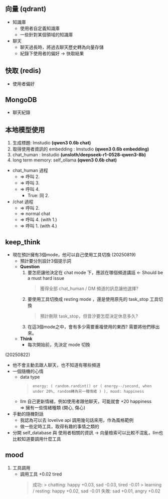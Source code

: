 ## 向量 (qdrant)
*   知識庫
    *   使用者自定義知識庫
    *   一些針對某個領域的知識庫
*   聊天
    *   聊天過長時，將過去聊天歷史轉為向量存儲
    *   紀錄下使用者的偏好 -> 快取結果
    
## 快取 (redis)
*   使用者偏好

## MongoDB
*   聊天紀錄

## 本地模型使用
1. 生成標題: lmstudio **(qwen3 0.6b chat)**
2. 取得使用者資訊的 embedding : lmstudio **(qwen3 0.6b embedding)**
3. chat_human : lmstudio **(unsloth/deepseek-r1-0528-qwen3-8b)**
4. long term memory: self_ollama **(qwen3 0.6b chat)**
*   chat_human 過程
    *   => 呼叫 2.
    *   => 呼叫 3.
    *   => 呼叫 4.
        *   True: 同 2.
*   /chat 過程
    *   => 呼叫 2.
    *   => normal chat
    *   => 呼叫 4. (with 1.)
    *   => 呼叫 1. (with 4.)

## keep_think
*   現在預計擁有3個mode，他可以自己使用工具切換 (20250819)
    *   預計要分別設計3個提示詞
    *   **Question**
        1. 要怎麽讓他決定在 chat mode 下，應該在哪個頻道講話 <- Should be a must hard issue
            > 獲得全部 chat_human / DM 頻道的訊息讓他選擇?
        2. 要使用工具切換成 resting mode ，還是使用原先的 task_stop 工具切換
            > 預計刪除 task_stop，但音汐要怎麼決定休息多久?
        3. 在這3個mode之中，會有多少需要重複使用的東西? 需要將他們移出來。
    *   **Think**
        *   每次開始前，先決定 mode 切換


(20250822)
- 他不會主動去跟人聊天，也不知道有哪些頻道
- 一個隨機的心情
    - data type
        > `energy: ( random.randint() or ( energy--/second, when under 20%, random轉為另一種情緒 ) ), mood: happiness`
    - llm 自己更新情緒，例如使用者跟他聊天，可能就會 +20 happiness\
    => 擁有一些情緒種類 (開心, 傷心)
- 手動的隨機對話
    - 我認為可以去 lovelive api 調用幾句話來用，作為風格範例
    - 做一些定時工具，取得有趣的事情之類的
- 分開 self_database 與 使用者相關的資訊 -> 向量檢索可以比較不混亂，llm也比較知道要調用什麼工具

## mood
1. 工具調用
    *   調用工具 +0.02 tired
        > 成功: 
            > chatting: happy +0.03, sad -0.03, tired -0.01
            > learning / resting: happy +0.02, sad -0.01
        > 失敗: sad +0.01, angry +0.02